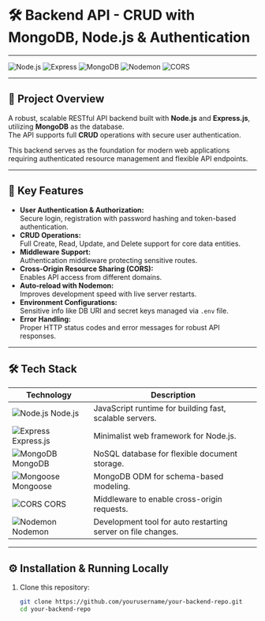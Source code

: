 
# 🛠️ Backend API - CRUD with MongoDB, Node.js & Authentication

---

![Node.js](https://img.shields.io/badge/Node.js-339933?style=for-the-badge&logo=node.js&logoColor=white)
![Express](https://img.shields.io/badge/Express.js-000000?style=for-the-badge&logo=express&logoColor=white)
![MongoDB](https://img.shields.io/badge/MongoDB-47A248?style=for-the-badge&logo=mongodb&logoColor=white)
![Nodemon](https://img.shields.io/badge/Nodemon-76D04B?style=for-the-badge&logo=nodemon&logoColor=white)
![CORS](https://img.shields.io/badge/CORS-159957?style=for-the-badge&logo=zapier&logoColor=white)

---

## 🚀 Project Overview

A robust, scalable RESTful API backend built with **Node.js** and **Express.js**, utilizing **MongoDB** as the database.  
The API supports full **CRUD** operations with secure user authentication.  

This backend serves as the foundation for modern web applications requiring authenticated resource management and flexible API endpoints.

---

## 🌟 Key Features

- **User Authentication & Authorization:**  
  Secure login, registration with password hashing and token-based authentication.  
- **CRUD Operations:**  
  Full Create, Read, Update, and Delete support for core data entities.  
- **Middleware Support:**  
  Authentication middleware protecting sensitive routes.  
- **Cross-Origin Resource Sharing (CORS):**  
  Enables API access from different domains.  
- **Auto-reload with Nodemon:**  
  Improves development speed with live server restarts.  
- **Environment Configurations:**  
  Sensitive info like DB URI and secret keys managed via `.env` file.  
- **Error Handling:**  
  Proper HTTP status codes and error messages for robust API responses.

---

## 🛠️ Tech Stack

| Technology          | Description                               |
|---------------------|-------------------------------------------|
| ![Node.js](https://img.shields.io/badge/Node.js-339933?style=for-the-badge&logo=node.js&logoColor=white)  Node.js          | JavaScript runtime for building fast, scalable servers. |
| ![Express](https://img.shields.io/badge/Express.js-000000?style=for-the-badge&logo=express&logoColor=white)  Express.js      | Minimalist web framework for Node.js.                    |
| ![MongoDB](https://img.shields.io/badge/MongoDB-47A248?style=for-the-badge&logo=mongodb&logoColor=white)  MongoDB        | NoSQL database for flexible document storage.            |
| ![Mongoose](https://img.shields.io/badge/Mongoose-C71616?style=for-the-badge&logo=mongodb&logoColor=white)  Mongoose      | MongoDB ODM for schema-based modeling.                    |
| ![CORS](https://img.shields.io/badge/CORS-159957?style=for-the-badge&logo=zapier&logoColor=white)  CORS             | Middleware to enable cross-origin requests.                |
| ![Nodemon](https://img.shields.io/badge/Nodemon-76D04B?style=for-the-badge&logo=nodemon&logoColor=white)  Nodemon        | Development tool for auto restarting server on file changes.|

---

## ⚙️ Installation & Running Locally

1. Clone this repository:
   ```bash
   git clone https://github.com/yourusername/your-backend-repo.git
   cd your-backend-repo

